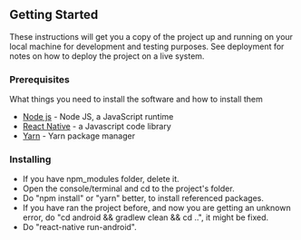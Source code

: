 
## Getting Started

These instructions will get you a copy of the project up and running on your local machine for development and testing purposes. See deployment for notes on how to deploy the project on a live system.

### Prerequisites

What things you need to install the software and how to install them

* [Node js](https://nodejs.org/en/) - Node JS, a JavaScript runtime
* [React Native](https://facebook.github.io/react-native/docs/getting-started.html#content) - a Javascript code library
* [Yarn](https://yarnpkg.com/lang/en/) - Yarn package manager

### Installing

* If you have npm_modules folder, delete it.
* Open the console/terminal and cd to the project's folder.
* Do "npm install" or "yarn" better, to install referenced packages.
* If you have ran the project before, and now you are getting an unknown error, do "cd android && gradlew clean && cd ..", it might be fixed.
* Do "react-native run-android".

